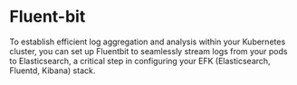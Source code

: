 # Fluent-bit
To establish efficient log aggregation and analysis within your Kubernetes cluster, you can set up Fluentbit to seamlessly stream logs from your pods to Elasticsearch, a critical step in configuring your EFK (Elasticsearch, Fluentd, Kibana) stack.
